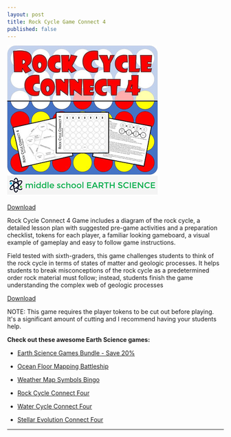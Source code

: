 ```yaml
---
layout: post
title: Rock Cycle Game Connect 4
published: false
---
```


![Rock Cycle Game Connect 4](/images/rcgc4banner.jpeg "Rock Cycle Game Connect 4")

[Download](https://www.teacherspayteachers.com/Product/Rock-Cycle-Game-Connect-4-3439695 "Download")

Rock Cycle Connect 4 Game includes a diagram of the rock cycle, a detailed lesson plan with suggested pre-game activities and a preparation checklist, tokens for each player, a familiar looking gameboard, a visual example of gameplay and easy to follow game instructions.

Field tested with sixth-graders, this game challenges students to think of the rock cycle in terms of states of matter and geologic processes. It helps students to break misconceptions of the rock cycle as a predetermined order rock material must follow; instead, students finish the game understanding the complex web of geologic processes

[Download](https://www.teacherspayteachers.com/Product/Rock-Cycle-Game-Connect-4-3439695 "Download")

NOTE: This game requires the player tokens to be cut out before playing. It's a significant amount of cutting and I recommend having your students help.

**Check out these awesome Earth Science games:**

* [Earth Science Games Bundle - Save 20%](https://www.teacherspayteachers.com/Product/Earth-Science-Games-Bundle-3466497 "Earth Science Games Bundle - Save 20%")

* [Ocean Floor Mapping Battleship](https://www.teacherspayteachers.com/Product/Ocean-Floor-Mapping-Battleship-Game-2502933 "Ocean Floor Mapping Battleship")

* [Weather Map Symbols Bingo](https://www.teacherspayteachers.com/Product/Weather-Map-Symbols-BINGO-Game-1521259 "Weather Map Symbols Bingo")

* [Rock Cycle Connect Four](https://www.teacherspayteachers.com/Product/Rock-Cycle-Game-Connect-4-3439695 "Rock Cycle Connect Four")

* [Water Cycle Connect Four](https://www.teacherspayteachers.com/Product/Water-Cycle-Game-Connect-4-3505515 "Water Cycle Connect Four")

* [Stellar Evolution Connect Four](https://www.teacherspayteachers.com/Product/Stellar-Evolution-Game-Connect-4-3691240 "Stellar Evolution Connect Four")

---
